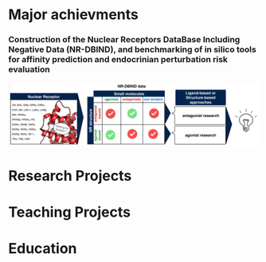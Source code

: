 # Major achievments
### Construction of the Nuclear Receptors DataBase Including Negative Data (NR-DBIND), and benchmarking of in silico tools for affinity prediction and endocrinian perturbation risk evaluation
![NR-DBIND TOC](assets/images/TOCgraphic.png "NR-DBIND TOC")

# Research Projects

# Teaching Projects

# Education



